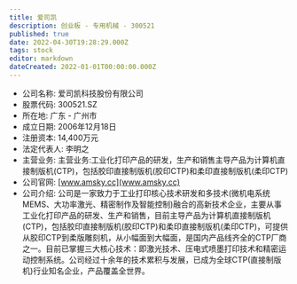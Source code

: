 ```yaml
---
title: 爱司凯
description: 创业板 - 专用机械 - 300521
published: true
date: 2022-04-30T19:28:29.000Z
tags: stock
editor: markdown
dateCreated: 2022-01-01T00:00:00.000Z
---
```


- 公司名称: 爱司凯科技股份有限公司
- 股票代码: 300521.SZ
- 所在地: 广东 - 广州市
- 成立日期: 2006年12月18日
- 注册资本: 14,400万元
- 法定代表人: 李明之
- 主营业务: 主营业务:工业化打印产品的研发，生产和销售主导产品为计算机直接制版机(CTP)，包括胶印直接制版机(胶印CTP)和柔印直接制版机(柔印CTP)
- 公司官网: [www.amsky.cc](www.amsky.cc)
- 公司介绍: 公司是一家致力于工业打印核心技术研发和多技术(微机电系统MEMS、大功率激光、精密制作及智能控制)融合的高新技术企业，主要从事工业化打印产品的研发、生产和销售，目前主导产品为计算机直接制版机(CTP)，包括胶印直接制版机(胶印CTP)和柔印直接制版机(柔印CTP)，可提供从胶印CTP到柔版雕刻机，从小幅面到大幅面，是国内产品线齐全的CTP厂商之一。目前已掌握三大核心技术：即激光技术、压电式喷墨打印技术和精密运动控制系统。公司经过十余年的技术累积与发展，已成为全球CTP(直接制版机)行业知名企业，产品覆盖全世界。


